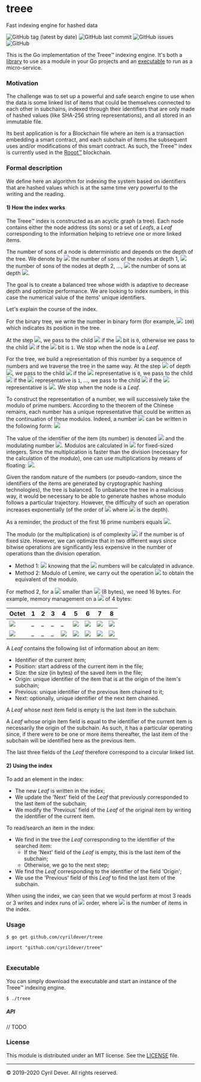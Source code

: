 # treee
Fast indexing engine for hashed data

![GitHub tag (latest by date)](https://img.shields.io/github/v/tag/cyrildever/treee)
![GitHub last commit](https://img.shields.io/github/last-commit/cyrildever/treee)
![GitHub issues](https://img.shields.io/github/issues/cyrildever/treee)
![GitHub](https://img.shields.io/github/license/cyrildever/treee)

This is the Go implementation of the Treee&trade; indexing engine.
It's both a [library](#usage) to use as a module in your Go projects and an [executable](#executable) to run as a micro-service.


### Motivation

The challenge was to set up a powerful and safe search engine to use when the data is some linked list of items that could be themselves connected to each other in subchains, indexed through their identifiers that are only made of hashed values (like SHA-256 string representations), and all stored in an immutable file.

Its best application is for a Blockchain file where an item is a transaction embedding a smart contract, and each subchain of items the subsequent uses and/or modifications of this smart contract.
As such, the Treee&trade; index is currently used in the [Rooot&trade;](https://rooot.io) blockchain.


### Formal description

We define here an algorithm for indexing the system based on identifiers that are hashed values which is at the same time very powerful to the writing and the reading.

#### 1) How the index works

The Treee&trade; index is constructed as an acyclic graph (a tree). Each node contains either the node address (its sons) or a set of *Leafs*, a *Leaf* corresponding to the information helping to retrieve one or more linked items.

The number of sons of a node is deterministic and depends on the depth of the tree. We denote by <img src="https://latex.codecogs.com/gif.latex?p_{1}" /> the number of sons of the nodes at depth 1, <img src="https://latex.codecogs.com/gif.latex?p_{2}" /> the number of sons of the nodes at depth 2, ..., <img src="https://latex.codecogs.com/gif.latex?p_{k}" /> the number of sons at depth <img src="https://latex.codecogs.com/gif.latex?k" />.

The goal is to create a balanced tree whose width is adaptive to decrease depth and optimize performance. We are looking to index numbers, in this case the numerical value of the items' unique identifiers.

Let's explain the course of the index.

For the binary tree, we write the number in binary form (for example, <img src="https://latex.codecogs.com/gif.latex?4\text{ = }" /> `100`) which indicates its position in the tree.

At the step <img src="https://latex.codecogs.com/gif.latex?i" />, we pass to the child <img src="https://latex.codecogs.com/gif.latex?0" /> if the <img src="https://latex.codecogs.com/gif.latex?i^{th}" /> bit is `0`, otherwise we pass to the child <img src="https://latex.codecogs.com/gif.latex?1" /> if the <img src="https://latex.codecogs.com/gif.latex?i^{th}" /> bit is `1`. We stop when the node is a *Leaf*.

For the tree, we build a representation of this number by a sequence of numbers and we traverse the tree in the same way. At the step <img src="https://latex.codecogs.com/gif.latex?i" /> of depth <img src="https://latex.codecogs.com/gif.latex?k" />, we pass to the child <img src="https://latex.codecogs.com/gif.latex?0" /> if the <img src="https://latex.codecogs.com/gif.latex?i^{th}" /> representative is `0`, we pass to the child <img src="https://latex.codecogs.com/gif.latex?1" /> if the <img src="https://latex.codecogs.com/gif.latex?i^{th}" /> representative is `1`, ..., we pass to the child <img src="https://latex.codecogs.com/gif.latex?p_{k_i} - 1" /> if the <img src="https://latex.codecogs.com/gif.latex?i^{th}" /> representative is <img src="https://latex.codecogs.com/gif.latex?p_{k_i} - 1" />. We stop when the node is a *Leaf*.

To construct the representation of a number, we will successively take the modulo of prime numbers. According to the theorem of the Chinese remains, each number has a unique representative that could be written as the continuation of these modulos. Indeed, a number <img src="https://latex.codecogs.com/gif.latex?n" /> can be written in the following form: <img src="https://latex.codecogs.com/gif.latex?n \mapsto (n\ mod\ p_{i},\text{ where }p_ {i}\text{ is the }i^{th}\text{ prime number})" />

The value of the identifier of the item (its number) is denoted <img src="https://latex.codecogs.com/gif.latex?n" /> and the modulating number <img src="https://latex.codecogs.com/gif.latex?M" />. Modulos are calculated in <img src="https://latex.codecogs.com/gif.latex?O(1)" /> for fixed-sized integers. Since the multiplication is faster than the division (necessary for the calculation of the modulo), one can use multiplications by means of floating: <img src="https://latex.codecogs.com/gif.latex?M \times \left(n-\text{ int}\left(n\times 1 / M\right)\right)" />.

Given the random nature of the numbers (or pseudo-random, since the identifiers of the items are generated by cryptographic hashing technologies), the tree is balanced. To unbalance the tree in a malicious way, it would be necessary to be able to generate hashes whose modulo follows a particular trajectory. However, the difficulty of such an operation increases exponentially (of the order of <img src="https://latex.codecogs.com/gif.latex?exp(plog(p))" /> where <img src="https://latex.codecogs.com/gif.latex?p" /> is the depth).

As a reminder, the product of the first 16 prime numbers equals <img src="https://latex.codecogs.com/gif.latex?32,589,158,477,190,044,730 \simeq 3 \times 10^{19}" />.

The modulo (or the multiplication) is of complexity <img src="https://latex.codecogs.com/gif.latex?O(1)" /> if the number is of fixed size. However, we can optimize that in two different ways since bitwise operations are significantly less expensive in the number of operations than the division operation.
* Method 1: <img src="https://latex.codecogs.com/gif.latex?M \times(n - floor(n \times 1 / M))" /> knowing that the <img src="https://latex.codecogs.com/gif.latex?1 / M" /> numbers will be calculated in advance.
* Method 2: Modulo of Lemire, we carry out the operation <img src="https://latex.codecogs.com/gif.latex?x \times N >> 32" /> to obtain the equivalent of the modulo.

For method 2, for a <img src="https://latex.codecogs.com/gif.latex?x" /> smaller than <img src="https://latex.codecogs.com/gif.latex?2^{64}" /> (8 bytes), we need 16 bytes. For example, memory management on a <img src="https://latex.codecogs.com/gif.latex?x" /> of 4 bytes:

|    Octet    |     1    |     2    |     3    |          4        |      5      |      6      |      7      |      8      |
| ----------- | -------- | -------- | -------- | ----------------  | ----------- | ----------- | ----------- | ----------- |
|     <img src="https://latex.codecogs.com/gif.latex?x" />     |     _    |     _    |     _    |        _          |     <img src="https://latex.codecogs.com/gif.latex?x" />     |     <img src="https://latex.codecogs.com/gif.latex?x" />     |     <img src="https://latex.codecogs.com/gif.latex?x" />     |     <img src="https://latex.codecogs.com/gif.latex?x" />     |
| <img src="https://latex.codecogs.com/gif.latex?x\times N" /> |     _    |     _    |     _    | <img src="https://latex.codecogs.com/gif.latex?x\times N >> 32" /> | <img src="https://latex.codecogs.com/gif.latex?x\times N" /> | <img src="https://latex.codecogs.com/gif.latex?x\times N" /> | <img src="https://latex.codecogs.com/gif.latex?x\times N" /> | <img src="https://latex.codecogs.com/gif.latex?x\times N" /> |

A *Leaf* contains the following list of information about an item:
 * Identifier of the current item;
 * Position: start address of the current item in the file;
 * Size: the size (in bytes) of the saved item in the file;
 * Origin: unique identifier of the item that is at the origin of the item's subchain;
 * Previous: unique identifier of the previous item chained to it;
 * Next: optionally, unique identifier of the next item chained.

 A *Leaf* whose next item field is empty is the last item in the subchain.
 
 A *Leaf* whose origin item field is equal to the identifier of the current item is necessarily the origin of the subchain. As such, it has a particular operating since, if there were to be one or more items thereafter, the last item of the subchain will be identified here as the previous item.

 The last three fields of the *Leaf* therefore correspond to a circular linked list.

#### 2) Using the index

To add an element in the index:
* The new *Leaf* is written in the index;
* We update the 'Next' field of the *Leaf* that previously corresponded to the last item of the subchain;
* We modify the 'Previous' field of the *Leaf* of the original item by writing the identifier of the current item.

To read/search an item in the index:
* We find in the tree the *Leaf* corresponding to the identifier of the searched item:
  * If the 'Next' field of the *Leaf* is empty, this is the last item of the subchain;
  * Otherwise, we go to the next step;
* We find the *Leaf* corresponding to the identifier of the field 'Origin';
* We use the 'Previous' field of this *Leaf* to find the last item of the subchain.

When using the index, we can seen that we would perform at most 3 reads or 3 writes and index runs of <img src="https://latex.codecogs.com/gif.latex?O(log(n))" /> order, where <img src="https://latex.codecogs.com/gif.latex?n" /> is the number of items in the index.


### Usage

```console
$ go get github.com/cyrildever/treee
```

```golang
import "github.com/cyrildever/treee"


```


### Executable

You can simply download the executable and start an instance of the Treee&trade; indexing engine.

```console
$ ./treee
```

##### API

// TODO


### License

This module is distributed under an MIT license.
See the [LICENSE](LICENSE) file.


<hr />
&copy; 2019-2020 Cyril Dever. All rights reserved.